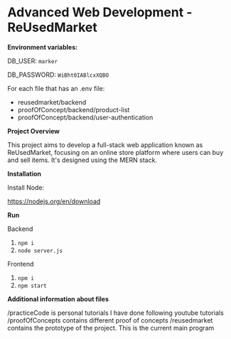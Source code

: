 # Advanced Web Development - ReUsedMarket

**Environment variables:**

DB_USER: `marker`

DB_PASSWORD: `WiBht0IABlcxXQBO`

For each file that has an .env file:
 - reusedmarket/backend
 - proofOfConcept/backend/product-list
 - proofOfConcept/backend/user-authentication

**Project Overview**

This project aims to develop a full-stack web application known as ReUsedMarket, focusing on an online store platform where users can buy and sell items. It's designed using the MERN stack.

**Installation**

Install Node:

https://nodejs.org/en/download

**Run**

Backend
1. `npm i`
2. `node server.js`

Frontend
1. `npm i`
2. `npm start`

**Additional information about files**

/practiceCode is personal tutorials I have done following youtube tutorials
/proofOfConcepts contains different proof of concepts
/reusedmarket contains the prototype of the project. This is the current main program







